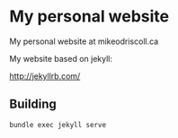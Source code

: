 # My personal website

My personal website at mikeodriscoll.ca

My website based on jekyll:

<http://jekyllrb.com/>

## Building

```
bundle exec jekyll serve
```
